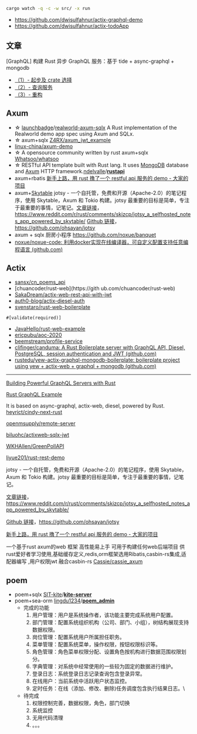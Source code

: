 ```bash
cargo watch -q -c -w src/ -x run
```

- https://github.com/dwisulfahnur/actix-graphql-demo
- https://github.com/dwisulfahnur/actix-todoApp

## 文章

[GraphQL] 构建 Rust 异步 GraphQL 服务：基于 tide + async-graphql + mongodb

- [（1）- 起步及 crate 选择](<https://blog.budshome.com/budshome/gou-jian-rust-yi-bu-graphql-fu-wu-:ji-yu-tide-+-async-graphql-+-mongodb(1)--qi-bu-ji-crate-xuan-ze>)
- [（2）- 查询服务](<https://blog.budshome.com/budshome/gou-jian-rust-yi-bu-graphql-fu-wu-:ji-yu-tide-+-async-graphql-+-mongodb(2)--cha-xun-fu-wu>)
- [（3）- 重构](<https://blog.budshome.com/budshome/gou-jian-rust-yi-bu-graphql-fu-wu-:ji-yu-tide-+-async-graphql-+-mongodb(3)--zhong-gou>)

## Axum

- ☆ [launchbadge](https://github.com/launchbadge)/[realworld-axum-sqlx](https://github.com/launchbadge/realworld-axum-sqlx) A Rust implementation of the Realworld demo app spec using Axum and SQLx.
- ☆ axum+sqlx [Z4RX/axum_jwt_example](https://github.com/Z4RX/axum_jwt_example)
- [linux-china/axum-demo](https://github.com/linux-china/axum-demo)
- ☆ A opensource community written by rust axum+sqlx [Whatsoo/whatsoo](https://github.com/Whatsoo/whatsoo)
- ☆ RESTful API template built with Rust lang. It uses [MongoDB](https://docs.mongodb.com/) database and [Axum](https://github.com/tokio-rs/axum) HTTP framework.[ndelvalle](https://github.com/ndelvalle)/**[rustapi](https://github.com/ndelvalle/rustapi)**
- axum+rbatis [新手上路，用 rust 撸了一个 restful api 服务的 demo - 大家的项目](https://github.com/liyue201/rust-rest-demo)
- axum+[Skytable](https://github.com/skytable/skytable) jotsy - 一个自托管，免费和开源（Apache-2.0）的笔记程序，使用 Skytable，Axum 和 Tokio 构建。jotsy 最重要的目标是简单，专注于最重要的事情，记笔记。[文章链接](https://www.reddit.com/r/rust/comments/skizcp/jotsy_a_selfhosted_notes_app_powered_by_skytable/)，https://www.reddit.com/r/rust/comments/skizcp/jotsy_a_selfhosted_notes_app_powered_by_skytable/ [Github 链接](https://github.com/ohsayan/jotsy)，https://github.com/ohsayan/jotsy
- axum + sqlx 厨房小程序 https://github.com/noxue/banquet
- [noxue/noxue-code: 利用docker实现在线编译器，可自定义配置支持任意编程语言 (github.com)](https://github.com/noxue/noxue-code)

## Actix

- [sansx/cn_poems_api](https://github.com/sansx/cn_poems_api)
- [chuancoder/rust-web](https://gith
  ub.com/chuancoder/rust-web)
- [SakaDream/actix-web-rest-api-with-jwt](https://github.com/SakaDream/actix-web-rest-api-with-jwt)
- [auth0-blog/actix-diesel-auth](https://github.com/auth0-blog/actix-diesel-auth)
- [svenstaro/rust-web-boilerplate](https://github.com/svenstaro/rust-web-boilerplate)

`#[validate(required)]`

- [JavaHello/rust-web-example](https://github.com/JavaHello/rust-web-example)
- [ericpubu/aoc-2020](https://github.com/ericpubu/aoc-2020)
- [beemstream/profile-service](https://github.com/beemstream/profile-service)
- [clifinger/canduma: A Rust Boilerplate server with GraphQL API, Diesel, PostgreSQL, session authentication and JWT (github.com)](https://github.com/clifinger/canduma)
- [rustedu/yew-actix-graphql-mongodb-boilerplate: boilerplate project using yew + actix-web + graphql + mongodb (github.com)](https://github.com/rustedu/yew-actix-graphql-mongodb-boilerplate)

---

[Building Powerful GraphQL Servers with Rust](https://dev.to/open-graphql/building-powerful-graphql-servers-with-rust-3gla)

[Rust GraphQL Example](https://github.com/iwilsonq/rust-graphql-example)

It is based on async-graphql, actix-web, diesel, powered by Rust.
[heyrict/cindy-next-rust](https://github.com/heyrict/cindy-next-rust)

[openmsupply/remote-server](https://github.com/openmsupply/remote-server)

[biluohc/actixweb-sqlx-jwt](https://github.com/biluohc/actixweb-sqlx-jwt)

[WKHAllen/GreenPollAPI](https://github.com/WKHAllen/GreenPollAPI)

[liyue201/rust-rest-demo](https://github.com/liyue201/rust-rest-demo)

jotsy - 一个自托管，免费和开源（Apache-2.0）的笔记程序，使用 Skytable，Axum 和 Tokio 构建。jotsy 最重要的目标是简单，专注于最重要的事情，记笔记。

[文章链接](https://www.reddit.com/r/rust/comments/skizcp/jotsy_a_selfhosted_notes_app_powered_by_skytable/)，https://www.reddit.com/r/rust/comments/skizcp/jotsy_a_selfhosted_notes_app_powered_by_skytable/

[Github 链接](https://github.com/ohsayan/jotsy)，https://github.com/ohsayan/jotsy

[新手上路，用 rust 撸了一个 restful api 服务的 demo - 大家的项目](https://github.com/liyue201/rust-rest-demo)


一个基于rust axum的web 框架 高性能易上手 可用于构建任何web后端项目 供rust爱好者学习使用,基础缓存定义,redis,orm框架选用Ribatis,casbin-rs集成,适配器编写 ,用户权限jwt 融合casbin-rs
[Cassie/cassie_axum](https://gitee.com/stringlxd/cassie_axum)
## poem

- poem+sqlx [SIT-kite](https://github.com/SIT-kite)/**[kite-server](https://github.com/SIT-kite/kite-server)**
- poem+sea-orm [lingdu1234](https://github.com/lingdu1234)/**[poem_admin](https://github.com/lingdu1234/poem_admin)**
  - 完成的功能
    1. 用户管理：用户是系统操作者，该功能主要完成系统用户配置。
    2. 部门管理：配置系统组织机构（公司、部门、小组），树结构展现支持数据权限。
    3. 岗位管理：配置系统用户所属担任职务。
    4. 菜单管理：配置系统菜单，操作权限，按钮权限标识等。
    5. 角色管理：角色菜单权限分配、设置角色按机构进行数据范围权限划分。
    6. 字典管理：对系统中经常使用的一些较为固定的数据进行维护。
    7. 登录日志：系统登录日志记录查询包含登录异常。
    8. 在线用户：当前系统中活跃用户状态监控。
    9. 定时任务：在线（添加、修改、删除)任务调度包含执行结果日志。\
  - 待完成
    1. 权限控制完善，数据权限，角色，部门切换
    2. 系统监控
    3. 无用代码清理
    4. 。。。
